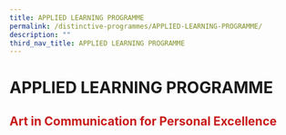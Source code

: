 ```yaml
---
title: APPLIED LEARNING PROGRAMME
permalink: /distinctive-programmes/APPLIED-LEARNING-PROGRAMME/
description: ""
third_nav_title: APPLIED LEARNING PROGRAMME
---
```

# APPLIED LEARNING PROGRAMME

## <span style = "color: #c81b1b"> <b>Art in Communication for Personal Excellence</b> </span>